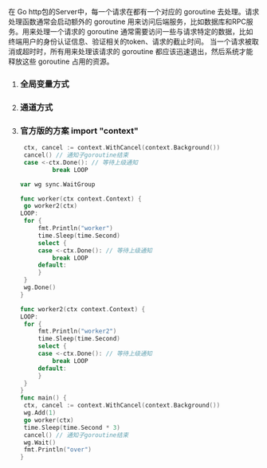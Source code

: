  在 Go http包的Server中，每一个请求在都有一个对应的 goroutine 去处理。请求处理函数通常会启动额外的 goroutine 用来访问后端服务，比如数据库和RPC服务。用来处理一个请求的 goroutine 通常需要访问一些与请求特定的数据，比如终端用户的身份认证信息、验证相关的token、请求的截止时间。 当一个请求被取消或超时时，所有用来处理该请求的 goroutine 都应该迅速退出，然后系统才能释放这些 goroutine 占用的资源。 

1. ### 全局变量方式

2. ### 通道方式

3. ### 官方版的方案 import "context"

   ```go
   	ctx, cancel := context.WithCancel(context.Background())
   	cancel() // 通知子goroutine结束
   	case <-ctx.Done(): // 等待上级通知
   			break LOOP
   ```

   

   ```go
   var wg sync.WaitGroup
   
   func worker(ctx context.Context) {
   	go worker2(ctx)
   LOOP:
   	for {
   		fmt.Println("worker")
   		time.Sleep(time.Second)
   		select {
   		case <-ctx.Done(): // 等待上级通知
   			break LOOP
   		default:
   		}
   	}
   	wg.Done()
   }
   
   func worker2(ctx context.Context) {
   LOOP:
   	for {
   		fmt.Println("worker2")
   		time.Sleep(time.Second)
   		select {
   		case <-ctx.Done(): // 等待上级通知
   			break LOOP
   		default:
   		}
   	}
   }
   func main() {
   	ctx, cancel := context.WithCancel(context.Background())
   	wg.Add(1)
   	go worker(ctx)
   	time.Sleep(time.Second * 3)
   	cancel() // 通知子goroutine结束
   	wg.Wait()
   	fmt.Println("over")
   }
   ```

   

